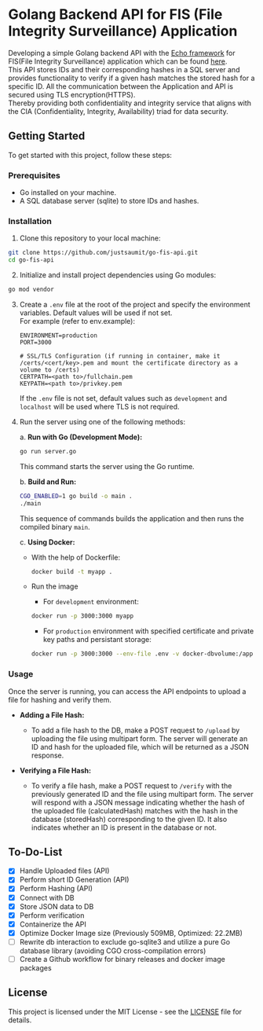 # Golang Backend API for FIS (File Integrity Surveillance) Application

Developing a simple Golang backend API with the [Echo framework](https://github.com/labstack/echo) for FIS(File Integrity Surveillance) application which can be found [here](https://github.com/ayato91/Fair-Files).  
This API stores IDs and their corresponding hashes in a SQL server and provides functionality to verify if a given hash matches the stored hash for a specific ID. All the communication between the Application and API is secured using TLS encryption(HTTPS).  
Thereby providing both confidentiality and integrity service that aligns with the CIA (Confidentiality, Integrity, Availability) triad for data security.

## Getting Started

To get started with this project, follow these steps:

### Prerequisites

- Go installed on your machine.
- A SQL database server (sqlite) to store IDs and hashes.

### Installation

1. Clone this repository to your local machine:

  ```bash
  git clone https://github.com/justsaumit/go-fis-api.git
  cd go-fis-api
  ```

2. Initialize and install project dependencies using Go modules:

  ```bash
  go mod vendor
  ```

3. Create a `.env` file at the root of the project and specify the environment variables. Default values will be used if not set.  
   For example (refer to env.example):

   ```dotenv
   ENVIRONMENT=production
   PORT=3000

   # SSL/TLS Configuration (if running in container, make it /certs/<cert/key>.pem and mount the certificate directory as a volume to /certs)
   CERTPATH=<path to>/fullchain.pem
   KEYPATH=<path to>/privkey.pem
   ```

   If the `.env` file is not set, default values such as `development` and `localhost` will be used where TLS is not required.

4. Run the server using one of the following methods:

   a. **Run with Go (Development Mode):**

      ```bash
      go run server.go
      ```
      This command starts the server using the Go runtime.

   b. **Build and Run:**

      ```bash
      CGO_ENABLED=1 go build -o main .
      ./main
      ```
      This sequence of commands builds the application and then runs the compiled binary `main`.

   c. **Using Docker:**

      - With the help of Dockerfile:
        ```bash
        docker build -t myapp .
      - Run the image
        - For `development` environment:
        ```bash
        docker run -p 3000:3000 myapp
          ```
        - For `production` environment with specified certificate and private key paths and persistant storage:

        ```bash
        docker run -p 3000:3000 --env-file .env -v docker-dbvolume:/app -v /path/to/certifcates:/certs myapp
          ```
### Usage

Once the server is running, you can access the API endpoints to upload a file for hashing and verify them.

- **Adding a File Hash:**
  - To add a file hash to the DB, make a POST request to `/upload` by uploading the file using multipart form. The server will generate an ID and hash for the uploaded file, which will be returned as a JSON response.

- **Verifying a File Hash:**
  - To verify a file hash, make a POST request to `/verify` with the previously generated ID and the file using multipart form. The server will respond with a JSON message indicating whether the hash of the uploaded file (calculatedHash) matches with the hash in the database (storedHash) corresponding to the given ID. It also indicates whether an ID is present in the database or not.

## To-Do-List

- [x] Handle Uploaded files (API)
- [x] Perform short ID Generation (API)
- [x] Perform Hashing (API)
- [x] Connect with DB
- [x] Store JSON data to DB
- [x] Perform verification
- [x] Containerize the API
- [x] Optimize Docker Image size (Previously 509MB, Optimized: 22.2MB)
- [ ] Rewrite db interaction to exclude go-sqlite3 and utilize a pure Go database library (avoiding CGO cross-compilation errors)
- [ ] Create a Github workflow for binary releases and docker image packages

## License

This project is licensed under the MIT License - see the [LICENSE](LICENSE) file for details.
